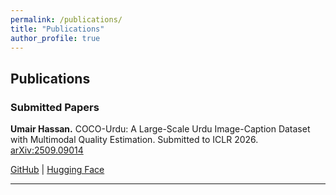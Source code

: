 ```yaml
---
permalink: /publications/
title: "Publications"
author_profile: true
---
```


## Publications

### Submitted Papers

**Umair Hassan.** COCO-Urdu: A Large-Scale Urdu Image-Caption Dataset with Multimodal Quality Estimation. Submitted to ICLR 2026. [arXiv:2509.09014](https://arxiv.org/abs/2509.09014)

[GitHub](https://github.com/umair-hassan2/coco-urdu) | [Hugging Face](https://huggingface.co/datasets/umair-hassan2/coco-urdu)

---